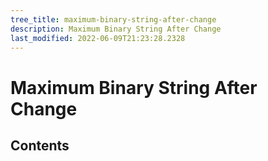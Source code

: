 ```yaml
---
tree_title: maximum-binary-string-after-change
description: Maximum Binary String After Change
last_modified: 2022-06-09T21:23:28.2328
---
```


# Maximum Binary String After Change

## Contents
